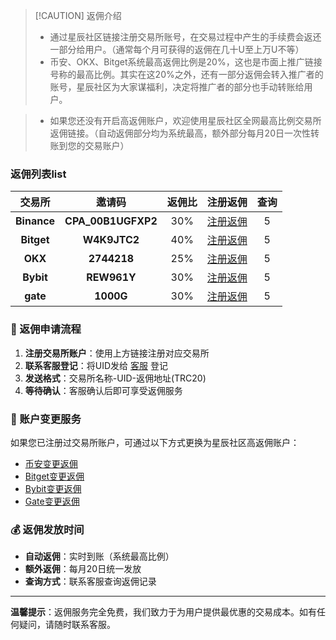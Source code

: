 > [!CAUTION] 返佣介绍
>- 通过星辰社区链接注册交易所账号，在交易过程中产生的手续费会返还一部分给用户。（通常每个月可获得的返佣在几十U至上万U不等）
>- 币安、OKX、Bitget系统最高返佣比例是20%，这也是市面上推广链接号称的最高比例。其实在这20%之外，还有一部分返佣会转入推广者的账号，星辰社区为大家谋福利，决定将推广者的部分也手动转账给用户。

> - 如果您还没有开启高返佣账户，欢迎使用星辰社区全网最高比例交易所返佣链接。（自动返佣部分均为系统最高，额外部分每月20日一次性转账到您的交易账户）


### 返佣列表list

|     交易所     |       邀请码       | 返佣比 |                                             注册返佣                                             |                                                     查询                                      |
| :--------------: | :--------------: | :-----: | :------------------------------------------------------------------------------------------------------------: | :--------------------------------------------------------------------------------------------------------------: |
|     **Binance**     |     **CPA_00B1UGFXP2**     |  30%  | [注册返佣](https://www.binance.com/activity/referral-entry/CPA?ref=CPA_00B1UGFXP2)| 5 |
| **Bitget** | **W4K9JTC2** |  40%   | [注册返佣](https://www.ddjxad.top/zh-CN/referral/register?clacCode=W4K9JTC2&from=%2Fzh-CN%2Fevents%2Freferral-all-program&source=events&utmSource=PremierInviter)| 5|
|     **OKX**     |     **2744218**     | 25%  | [注册返佣](https://okx.com/join/2744218)| 5|
|     **Bybit**     |     **REW961Y**     | 30%  | [注册返佣](https://www.bybitglobal.com/invite?ref=REW961Y)| 5 |
|    **gate**     |    **1000G**     | 30%  | [注册返佣](https://www.gt-io.best/signup/VQNNAVsL?ref_type=102 )| 5 |

### 📝 返佣申请流程

1. **注册交易所账户**：使用上方链接注册对应交易所
2. **联系客服登记**：将UID发给 [客服](https://t.me/xcsqme) 登记
3. **发送格式**：交易所名称-UID-返佣地址(TRC20)
4. **等待确认**：客服确认后即可享受返佣服务

### 🔄 账户变更服务

如果您已注册过交易所账户，可通过以下方式更换为星辰社区高返佣账户：

- [币安变更返佣](/返佣doc/币安变更返佣.md)
- [Bitget变更返佣](/返佣doc/Bitget变更返佣.md) 
- [Bybit变更返佣](/返佣doc/Bybit变更返佣.md)
- [Gate变更返佣](/返佣doc/Gate变更返佣.md)

### 💰 返佣发放时间

- **自动返佣**：实时到账（系统最高比例）
- **额外返佣**：每月20日统一发放
- **查询方式**：联系客服查询返佣记录

---

**温馨提示**：返佣服务完全免费，我们致力于为用户提供最优惠的交易成本。如有任何疑问，请随时联系客服。